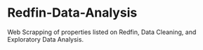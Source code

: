 # Redfin-Data-Analysis
Web Scrapping of properties listed on Redfin, Data Cleaning, and Exploratory Data Analysis.
